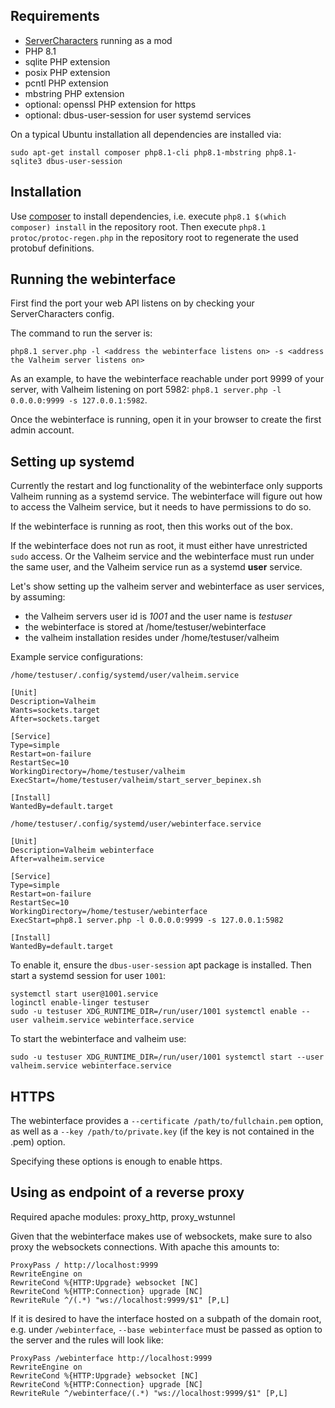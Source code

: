 ## Requirements

- [ServerCharacters](https://valheim.thunderstore.io/package/Smoothbrain/ServerCharacters) running as a mod
- PHP 8.1
- sqlite PHP extension
- posix PHP extension
- pcntl PHP extension
- mbstring PHP extension
- optional: openssl PHP extension for https
- optional: dbus-user-session for user systemd services

On a typical Ubuntu installation all dependencies are installed via:
```
sudo apt-get install composer php8.1-cli php8.1-mbstring php8.1-sqlite3 dbus-user-session
```

## Installation

Use [composer](https://getcomposer.org/download/) to install dependencies, i.e. execute `php8.1 $(which composer) install` in the repository root. Then execute `php8.1 protoc/protoc-regen.php` in the repository root to regenerate the used protobuf definitions.

## Running the webinterface

First find the port your web API listens on by checking your ServerCharacters config.

The command to run the server is:
```
php8.1 server.php -l <address the webinterface listens on> -s <address the Valheim server listens on>
```
As an example, to have the webinterface reachable under port 9999 of your server, with Valheim listening on port 5982: `php8.1 server.php -l 0.0.0.0:9999 -s 127.0.0.1:5982`.

Once the webinterface is running, open it in your browser to create the first admin account.

## Setting up systemd

Currently the restart and log functionality of the webinterface only supports Valheim running as a systemd service. The webinterface will figure out how to access the Valheim service, but it needs to have permissions to do so.

If the webinterface is running as root, then this works out of the box.

If the webinterface does not run as root, it must either have unrestricted `sudo` access. Or the Valheim service and the webinterface must run under the same user, and the Valheim service run as a systemd **user** service.

Let's show setting up the valheim server and webinterface as user services, by assuming:
 - the Valheim servers user id is _1001_ and the user name is _testuser_
 - the webinterface is stored at /home/testuser/webinterface
 - the valheim installation resides under /home/testuser/valheim

Example service configurations:

`/home/testuser/.config/systemd/user/valheim.service`
```
[Unit]
Description=Valheim
Wants=sockets.target
After=sockets.target

[Service]
Type=simple
Restart=on-failure
RestartSec=10
WorkingDirectory=/home/testuser/valheim
ExecStart=/home/testuser/valheim/start_server_bepinex.sh

[Install]
WantedBy=default.target
```

`/home/testuser/.config/systemd/user/webinterface.service`
```
[Unit]
Description=Valheim webinterface
After=valheim.service

[Service]
Type=simple
Restart=on-failure
RestartSec=10
WorkingDirectory=/home/testuser/webinterface
ExecStart=php8.1 server.php -l 0.0.0.0:9999 -s 127.0.0.1:5982

[Install]
WantedBy=default.target
```

To enable it, ensure the `dbus-user-session` apt package is installed. Then start a systemd session for user `1001`:
```
systemctl start user@1001.service
loginctl enable-linger testuser
sudo -u testuser XDG_RUNTIME_DIR=/run/user/1001 systemctl enable --user valheim.service webinterface.service
```

To start the webinterface and valheim use:
```
sudo -u testuser XDG_RUNTIME_DIR=/run/user/1001 systemctl start --user valheim.service webinterface.service
```

## HTTPS

The webinterface provides a `--certificate /path/to/fullchain.pem` option, as well as a `--key /path/to/private.key` (if the key is not contained in the .pem) option.

Specifying these options is enough to enable https.

## Using as endpoint of a reverse proxy

Required apache modules: proxy_http, proxy_wstunnel

Given that the webinterface makes use of websockets, make sure to also proxy the websockets connections. With apache this amounts to:
```
ProxyPass / http://localhost:9999
RewriteEngine on
RewriteCond %{HTTP:Upgrade} websocket [NC]
RewriteCond %{HTTP:Connection} upgrade [NC]
RewriteRule ^/(.*) "ws://localhost:9999/$1" [P,L]
```

If it is desired to have the interface hosted on a subpath of the domain root, e.g. under `/webinterface`, `--base webinterface` must be passed as option to the server and the rules will look like:
```
ProxyPass /webinterface http://localhost:9999
RewriteEngine on
RewriteCond %{HTTP:Upgrade} websocket [NC]
RewriteCond %{HTTP:Connection} upgrade [NC]
RewriteRule ^/webinterface/(.*) "ws://localhost:9999/$1" [P,L]
```

